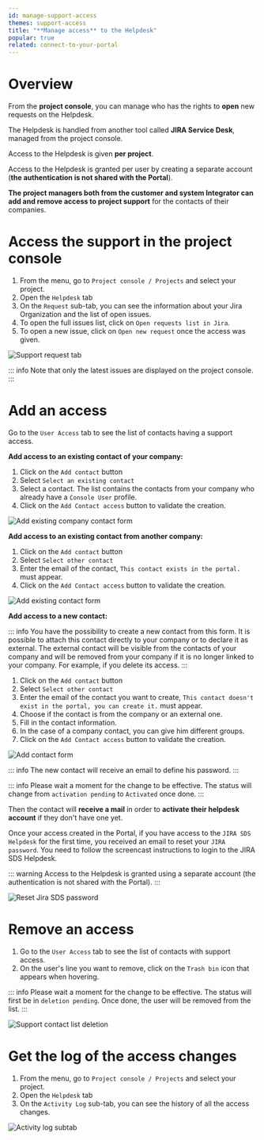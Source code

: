 ```yaml
---
id: manage-support-access
themes: support-access
title: "**Manage access** to the Helpdesk"
popular: true
related: connect-to-your-portal
---
```


# Overview

From the **project console**, you can manage who has the rights to **open** new requests on the Helpdesk.

The Helpdesk is handled from another tool called **JIRA Service Desk**, managed from the project console.

Access to the Helpdesk is given **per project**.

Access to the Helpdesk is granted per user by creating a separate account (**the authentication is not shared with the Portal**).

**The project managers both from the customer and system Integrator can add and remove access to project support** for the contacts of their companies.  

# Access the support in the project console

1. From the menu, go to `Project console / Projects` and select your project.
1. Open the `Helpdesk` tab
1. On the `Request` sub-tab, you can see the information about your Jira Organization and the list of open issues.
1. To open the full issues list, click on `Open requests list in Jira`. 
1. To open a new issue, click on `Open new request` once the access was given.

![Support request tab](../img/helpdesk_overview.png)

::: info
Note that only the latest issues are displayed on the project console.
:::

# Add an access

Go to the `User Access` tab to see the list of contacts having a support access.

**Add access to an existing contact of your company:**

1. Click on the `Add contact` button
1. Select `Select an existing contact`
1. Select a contact. The list contains the contacts from your company who already have a `Console User` profile.
1. Click on the `Add Contact access` button to validate the creation.

![Add existing company contact form](../img/helpdesk_add_access.png)

**Add access to an existing contact from another company:**

1. Click on the `Add contact` button
1. Select `Select other contact`
1. Enter the email of the contact, `This contact exists in the portal.` must appear.
1. Click on the `Add Contact access` button to validate the creation.

![Add existing contact form](../img/helpdesk_add_existing_contact.png)

**Add access to a new contact:**

::: info
You have the possibility to create a new contact from this form. It is possible to attach this contact directly to your company or to declare it as external.
The external contact will be visible from the contacts of your company and will be removed from your company if it is no longer linked to your company. For example, if you delete its access.
:::

1. Click on the `Add contact` button
1. Select `Select other contact`
1. Enter the email of the contact you want to create, `This contact doesn't exist in the portal, you can create it.` must appear.
1. Choose if the contact is from the company or an external one.
1. Fill in the contact information.
1. In the case of a company contact, you can give him different groups.
1. Click on the `Add Contact access` button to validate the creation.

![Add contact form](../img/helpdesk_add_access.gif)

::: info
The new contact will receive an email to define his password.
:::

::: info
Please wait a moment for the change to be effective. The status will change from `activation pending` to `Activated` once done.
:::

Then the contact will **receive a mail** in order to **activate their helpdesk account** if they don't have one yet.

Once your access created in the Portal, if you have access to the `JIRA SDS Helpdesk` for the first time, you received an email to reset your `JIRA password`.
You need to follow the screencast instructions to login to the JIRA SDS Helpdesk.

::: warning
Access to the Helpdesk is granted using a separate account (the authentication is not shared with the Portal).
:::

![Reset Jira SDS password](../img/jira_reset_password.gif)

# Remove an access

1. Go to the `User Access` tab to see the list of contacts with support access.
1. On the user's line you want to remove, click on the `Trash bin` icon that appears when hovering.

::: info
Please wait a moment for the change to be effective. The status will first be in `deletion pending`. Once done, the user will be removed from the list. 
:::

![Support contact list deletion](../img/helpdesk_remove_access.png)

# Get the log of the access changes

1. From the menu, go to `Project console / Projects` and select your project.
1. Open the `Helpdesk` tab
1. On the `Activity Log` sub-tab, you can see the history of all the access changes.

![Activity log subtab](../img/helpdesk_activity_log.png)

